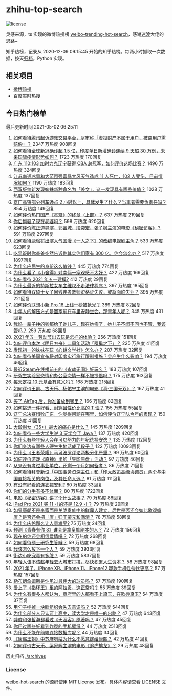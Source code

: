 # zhihu-top-search

[![license](https://img.shields.io/github/license/Arrackisarookie/zhihu-top-search)](https://github.com/Arrackisarookie/zhihu-top-search/blob/master/LICENSE)

灵感来源，ts 实现的微博热搜榜 [weibo-trending-hot-search](https://github.com/justjavac/weibo-trending-hot-search)，感谢[迷渡](https://github.com/justjavac)大佬的思路~

知乎热榜，记录从 2020-12-09 09:15:45 开始的知乎热榜。每两小时抓取一次数据，按天[归档](./archives)。Python 实现。

## 相关项目
+ [微博热搜](https://github.com/Arrackisarookie/weibo-hot-search)
+ [百度实时热搜](https://github.com/Arrackisarookie/baidu-hot-search)

## 今日热门榜单

<!-- Rank Begin -->

最后更新时间 2021-05-02 06:25:11

1. [如何看待腾讯起诉游戏交易平台，庭审称「虚拟财产不属于用户，被盗用户需赔偿」？](https://www.zhihu.com/question/457298163) 2347 万热度 908回复
1. [如何看待全球新冠确诊超 1.5 亿，印度单日新增确诊连续 9 天超 30 万例，未来国际疫情形势如何？](https://www.zhihu.com/question/457368252) 1723 万热度 170回复
1. [广东 110:103 加时力克辽宁获得 CBA 总冠军，如何评价这场比赛？](https://www.zhihu.com/question/457433248) 1496 万热度 324回复
1. [江苏南通冰雹和大范围强雷暴大风天气造成 11 人死亡，102 人受伤，目前情况如何？](https://www.zhihu.com/question/457376709) 1190 万热度 183回复
1. [西双版纳新发现蜘蛛新种命名为「姜文」，这一发现具有哪些价值？](https://www.zhihu.com/question/457371552) 1028 万热度 137回复
1. [京广高铁部分列车晚点 2 小时以上，具体发生了什么？当事者需要负责任吗？](https://www.zhihu.com/question/457415431) 854 万热度 149回复
1. [如何评价热门国产《灵笼》的终章（上部）？](https://www.zhihu.com/question/457072944) 637 万热度 219回复
1. [你后悔娶了现在老婆吗？](https://www.zhihu.com/question/315457601) 598 万热度 620回复
1. [如何评价陈正道导演，郭富城、段奕宏、张子枫主演的电影《秘密访客》？](https://www.zhihu.com/question/404670407) 591 万热度 297回复
1. [如何看待鹿晗将出演人气国漫《一人之下》的改编电视剧主角？](https://www.zhihu.com/question/457280792) 533 万热度 623回复
1. [吃早饭时你爸爸突然告诉你其实你们家有 300 亿，你会怎么办？](https://www.zhihu.com/question/447823721) 517 万热度 1897回复
1. [为什么应届生的身份这么值钱？](https://www.zhihu.com/question/296366864) 445 万热度 774回复
1. [为什么看了《小舍得》对南俪一家观感不太好？](https://www.zhihu.com/question/456348765) 422 万热度 169回复
1. [如何看待 2021 年五一建模?](https://www.zhihu.com/question/457077323) 412 万热度 29回复
1. [为什么最近的特斯拉女车主维权不走法律程序？](https://www.zhihu.com/question/457223564) 397 万热度 185回复
1. [如何看待双硕士女子因残疾考教师资格证失败，或将面临失业？](https://www.zhihu.com/question/457095862) 395 万热度 221回复
1. [如何评价联想小新 Pro 16 上线一秒被抢光？](https://www.zhihu.com/question/457352947) 389 万热度 82回复
1. [中年人的解压方式是回家前在车里安静坐会，那青年人呢？](https://www.zhihu.com/question/390992174) 345 万热度 431回复
1. [我妈一辈子挣的钱都给了她儿子，现在她病了，她儿子不闻不问也不管，我该管吗？](https://www.zhihu.com/question/457182672) 259 万热度 68回复
1. [2021 年五一劳动节出去玩是怎样的体验？](https://www.zhihu.com/question/454814759) 256 万热度 151回复
1. [如何评价本次《明日方舟》二周年活动「覆巢之下」？](https://www.zhihu.com/question/457394249) 225 万热度 41回复
1. [发现初一的妹妹在玩《心跳文学社》怎么办？](https://www.zhihu.com/question/457348681) 207 万热度 32回复
1. [如何看待美国宣布将对印度实行旅行限制措施？会产生什么影响？](https://www.zhihu.com/question/457369354) 194 万热度 46回复
1. [最近Steam在线榜前五的《永劫无间》好玩么？](https://www.zhihu.com/question/361077302) 183 万热度 107回复
1. [研究生实验室恋情和办公室恋情一样不被提倡吗？](https://www.zhihu.com/question/422926125) 175 万热度 163回复
1. [每天定投 10 元基金有意义吗？](https://www.zhihu.com/question/400408500) 168 万热度 215回复
1. [如何评价王凯、古天乐、杨佑宁主演的电影《真·三国无双》？](https://www.zhihu.com/question/456766202) 167 万热度 41回复
1. [买了 AirTag 后，你准备放到哪里？](https://www.zhihu.com/question/455714523) 166 万热度 82回复
1. [如何挑选一件好看、耐穿且性价比高的 T 恤？](https://www.zhihu.com/question/404173699) 155 万热度 55回复
1. [辽宁总决赛惜败广东，你觉得问题在哪里，如何评价辽宁队今年的表现？](https://www.zhihu.com/question/457455834) 150 万热度 41回复
1. [大龄剩女（35+）最大的痛心是什么？](https://www.zhihu.com/question/440901341) 145 万热度 1209回复
1. [如何看待一些大学生说 3 天学会了 Java？](https://www.zhihu.com/question/66535555) 137 万热度 420回复
1. [为什么有些年轻人会在可以努力的年纪选择安逸？](https://www.zhihu.com/question/457144755) 135 万热度 112回复
1. [你们身边有哪些人硬生生地活成了段子？](https://www.zhihu.com/question/52114382) 122 万热度 10093回复
1. [为什么《王者荣耀》马可波罗评论两极分化严重？](https://www.zhihu.com/question/450563897) 99 万热度 60回复
1. [如何评价游戏《原神》里的「导能原盘」活动？](https://www.zhihu.com/question/457259249) 97 万热度 46回复
1. [从来没有考过事业单位，还剩一个月如何备考？](https://www.zhihu.com/question/351990894) 86 万热度 71回复
1. [如何看待拜登新设「中国事务资深主任」和「印太政策高级协调员」两个与中国直接相关的岗位，及其任命人选？](https://www.zhihu.com/question/439647733) 81 万热度 111回复
1. [有没有好看的连衣裙安利?](https://www.zhihu.com/question/371633748) 80 万热度 33回复
1. [你们的分手有多不体面？](https://www.zhihu.com/question/363689631) 80 万热度 1722回复
1. [电影《秘密访客》讲了个什么故事？](https://www.zhihu.com/question/457313735) 79 万热度 88回复
1. [iPad Pro 2021 买 11 寸的还是 12.9 寸？](https://www.zhihu.com/question/455715172) 79 万热度 29回复
1. [如果唐朝不是李家而是关陇贵族中的鲜卑人建立，后世是否还会如此歌颂盛唐？是否还会把「唐」归于蒙元和满清？](https://www.zhihu.com/question/40242155) 78 万热度 58回复
1. [为什么庆怜那么让人意难平?](https://www.zhihu.com/question/456799483) 75 万热度 24回复
1. [预测《青春有你 3》谁会是拿皇族剧本的人？](https://www.zhihu.com/question/442475543) 72 万热度 156回复
1. [现在的你还会相信爱情吗？](https://www.zhihu.com/question/455292387) 72 万热度 268回复
1. [如何看待硕士研究生答辩？](https://www.zhihu.com/question/317931767) 59 万热度 68回复
1. [我该怎么放下一个人？](https://www.zhihu.com/question/447954221) 59 万热度 3933回复
1. [街边小吃究竟有多脏？](https://www.zhihu.com/question/275756508) 59 万热度 5837回复
1. [年轻人该不该趁年轻去大城市打拼，尽快积累人生资本？](https://www.zhihu.com/question/457144259) 58 万热度 98回复
1. [2021 年了，iPhone XR、iPhone 11、iPhone12 哪款手机性价比更高？](https://www.zhihu.com/question/437168015) 57 万热度 157回复
1. [勒布朗詹姆斯是你见过最伟大的球员吗？](https://www.zhihu.com/question/437242038) 57 万热度 190回复
1. [爱上了《指环王》里的阿拉贡，这正常吗？](https://www.zhihu.com/question/457230172) 55 万热度 39回复
1. [为什么有很多人都认为，贾府里的人都看不上黛玉，在欺辱黛玉?](https://www.zhihu.com/question/457089903) 54 万热度 37回复
1. [用勺子挖掉一块脑组织会失去意识吗？](https://www.zhihu.com/question/392867244) 52 万热度 544回复
1. [为什么部分人只认可上高中，读大学才是唯一的出路？](https://www.zhihu.com/question/454929611) 47 万热度 643回复
1. [龚俊和张哲瀚都看过《天涯客》原著吗？](https://www.zhihu.com/question/455307622) 47 万热度 45回复
1. [你用过哪些好看到炸裂的手机壁纸？](https://www.zhihu.com/question/360400273) 44 万热度 2513回复
1. [为什么不能在前端连接数据库呢？](https://www.zhihu.com/question/457087098) 44 万热度 34回复
1. [《康熙王朝》中苏麻喇姑为什么不愿意嫁给康熙？](https://www.zhihu.com/question/300234602) 42 万热度 41回复
1. [如何评价古天乐、梁家辉主演的电影《追虎擒龙》？](https://www.zhihu.com/question/452349319) 29 万热度 48回复
<!-- Rank End -->

历史归档 [./archives](./archives)

### License

[weibo-hot-search](https://github.com/Arrackisarookie/zhihu-top-search) 的源码使用 MIT License 发布。具体内容请查看 [LICENSE](./LICENSE) 文件。
